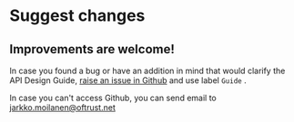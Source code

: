 # Suggest changes

## Improvements are welcome!

In case you found a bug or have an addition in mind that would clarify the API Design Guide, [raise an issue in Github](https://github.com/PlatformOfTrust/API-Design-Guide/issues/new) and use label `Guide` .

In case you can't access Github, you can send email to jarkko.moilanen@oftrust.net

